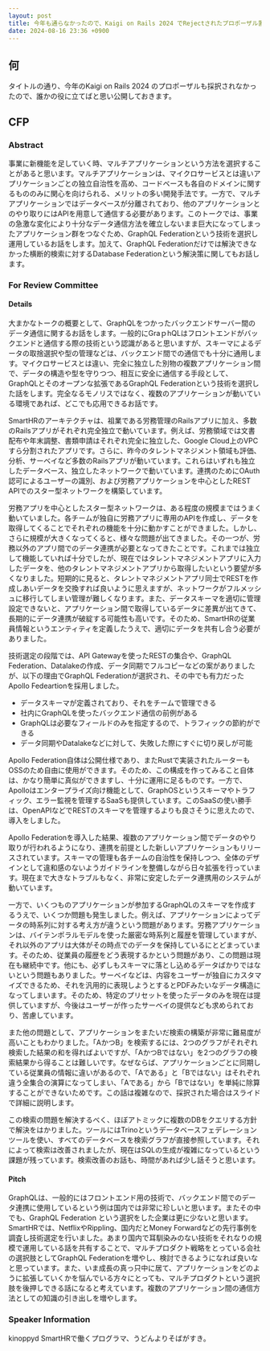 ```yaml
---
layout: post
title: 今年も通らなかったので、Kaigi on Rails 2024 でRejectされたプロポーザル置いておきます
date: 2024-08-16 23:36 +0900
---
```

## 何

タイトルの通り、今年のKaigi on Rails 2024 のプロポーザルも採択されなかったので、誰かの役に立てばと思い公開しておきます。


## CFP

### Abstract
事業に新機能を足していく時、マルチアプリケーションという方法を選択することがあると思います。マルチアプリケーションは、マイクロサービスとは違いアプリケーションごとの独立自治性を高め、コードベースも各自のドメインに関するもののみに関心を向けられる、メリットの多い開発手法です。一方で、マルチアプリケーションではデータベースが分離されており、他のアプリケーションとのやり取りにはAPIを用意して通信する必要があります。このトークでは、事業の急激な変化により十分なデータ通信方法を確立しないまま巨大になってしまったアプリケーション群をつなぐため、GraphQL Federationという技術を選択し運用しているお話をします。加えて、GraphQL Federationだけでは解決できなかった横断的検索に対するDatabase Federationという解決策に関してもお話します。

### For Review Committee
#### Details
大まかなトークの概要として、GraphQLをつかったバックエンドサーバー間のデータ通信に関するお話をします。一般的にGraｐhQLはフロントエンドがバックエンドと通信する際の技術という認識があると思いますが、スキーマによるデータの取捨選択や型の管理などは、バックエンド間での通信でも十分に通用します。マイクロサービスとは違い、完全に独立した別物の複数アプリケーション間で、データの構造や型を守りつつ、相互に安全に通信する手段として、GraphQLとそのオープンな拡張であるGraphQL Federationという技術を選択した話をします。完全なるモノリスではなく、複数のアプリケーションが動いている環境であれば、どこでも応用できるお話です。

SmartHRのアーキテクチャは、祖業である労務管理のRailsアプリに加え、多数のRailsアプリがそれぞれ完全独立で動いています。例えば、労務領域では文書配布や年末調整、書類申請はそれぞれ完全に独立した、Google Cloud上のVPCすら分割されたアプリです。さらに、昨今のタレントマネジメント領域も評価、分析、サーベイなど多数のRailsアプリが動いています。これらはいずれも独立したデータベース、独立したネットワークで動いています。連携のためにOAuth認可によるユーザーの識別、および労務アプリケーションを中心としたREST APIでのスター型ネットワークを構築しています。

労務アプリを中心としたスター型ネットワークは、ある程度の規模まではうまく動いていました。各チームが独自に労務アプリに専用のAPIを作成し、データを取得してくることでそれぞれの機能を十分に動かすことができました。しかし、さらに規模が大きくなってくると、様々な問題が出てきました。その一つが、労務以外のアプリ間でのデータ連携が必要となってきたことです。これまでは独立して機能していれば十分でしたが、現在ではタレントマネジメントアプリに入力したデータを、他のタレントマネジメントアプリから取得したいという要望が多くなりました。短期的に見ると、タレントマネジメントアプリ同士でRESTを作成しあいデータを交換すれば良いように思えますが、ネットワークがフルメッシュに移行してしまい管理が難しくなります。また、データスキーマを適切に管理設定できないと、アプリケーション間で取得しているデータに差異が出てきて、長期的にデータ連携が破綻する可能性も高いです。そのため、SmartHRの従業員情報というエンティティを定義したうえで、適切にデータを共有し合う必要がありました。

技術選定の段階では、API Gatewayを使ったRESTの集合や、GraphQL Federation、Datalakeの作成、データ同期でフルコピーなどの案がありましたが、以下の理由でGraphQL Federationが選択され、その中でも有力だったApollo Fedeartionを採用しました。

- データスキーマが定義されており、それをチームで管理できる
- 社内にGraphQLを使ったバックエンド通信の前例がある
- GraphQLは必要なフィールドのみを指定するので、トラフィックの節約ができる
- データ同期やDatalakeなどに対して、失敗した際にすぐに切り戻しが可能

Apollo Federation自体は公開仕様であり、またRustで実装されたルーターもOSSのため自由に使用ができます。そのため、この構成を作ってみること自体は、かなり簡単に真似ができますし、十分に運用に足るものです。一方で、Apolloはエンタープライズ向け機能として、GraphOSというスキーマやトラフィック、エラー監視を管理するSaaSも提供しています。このSaaSの使い勝手は、OpenAPIなどでRESTのスキーマを管理するよりも良さそうに思えたので、導入をしました。

Apollo Federationを導入した結果、複数のアプリケーション間でデータのやり取りが行われるようになり、連携を前提とした新しいアプリケーションもリリースされています。スキーマの管理も各チームの自治性を保持しつつ、全体のデザインとして違和感のないようガイドラインを整備しながら日々拡張を行っています。現在まで大きなトラブルもなく、非常に安定したデータ連携用のシステムが動いています。

一方で、いくつものアプリケーションが参加するGraphQLのスキーマを作成するうえで、いくつか問題も発生しました。例えば、アプリケーションによってデータの時系列に対する考え方が違うという問題があります。労務アプリケーションは、バイテンポラルモデルを使った厳密な時系列と履歴を管理していますが、それ以外のアプリは大体がその時点でのデータを保持しているにとどまっています。そのため、従業員の履歴をどう表現するかという問題があり、この問題は現在も継続中です。他にも、必ずしもスキーマに落とし込めるデータばかりではないという問題もありました。サーベイなどは、内容をユーザーが独自にカスタマイズできるため、それを汎用的に表現しようとするとPDFみたいなデータ構造になってしまいます。そのため、特定のプリセットを使ったデータのみを現在は提供していますが、今後はユーザーが作ったサーベイの提供なども求められており、苦慮しています。

また他の問題として、アプリケーションをまたいだ検索の構築が非常に難易度が高いこともわかりました。「AかつB」を検索するには、2つのグラフがそれぞれ検索した結果の和を得ればよいですが、「AかつBではない」を2つのグラフの検索結果から得ることは難しいです。なぜならば、アプリケーションごとに同期している従業員の情報に違いがあるので、「Aである」と「Bではない」はそれぞれ違う全集合の演算になってしまい、「Aである」から「Bではない」を単純に除算することができないためです。この話は複雑なので、採択された場合はスライドで詳細に説明します。

この検索の問題を解決するべく、ほぼアトミックに複数のDBをクエリする方針で解決をはかりました。ツールにはTrinoというデータベースフェデレーションツールを使い、すべてのデータベースを検索グラフが直接参照しています。それによって検索は改善されましたが、現在はSQLの生成が複雑になっているという課題が残っています。検索改善のお話も、時間があれば少し話そうと思います。

#### Pitch
GraphQLは、一般的にはフロントエンド用の技術で、バックエンド間でのデータ連携に使用しているという例は国内では非常に珍しいと思います。またその中でも、GraphQL Federation という選択をした企業は更に少ないと思います。SmartHRでは、NetflixやRippling、国内だとMoney Forwardなどの先行事例を調査し技術選定を行いました。あまり国内で耳馴染みのない技術をそれなりの規模で運用している話を共有することで、マルチプロダクト戦略をとっている会社の選択肢としてGraphQL Federationを増やし、検討できるようになれば良いなと思っています。また、いま成長の真っ只中に居て、アプリケーションをどのように拡張していくかを悩んでいる方々にとっても、マルチプロダクトという選択肢を後押しできる話になると考えています。複数のアプリケーション間の通信方法としての知識の引き出しを増やします。

### Speaker Information
kinoppyd
SmartHRで働くプログラマ、うどんよりそばがすき。
